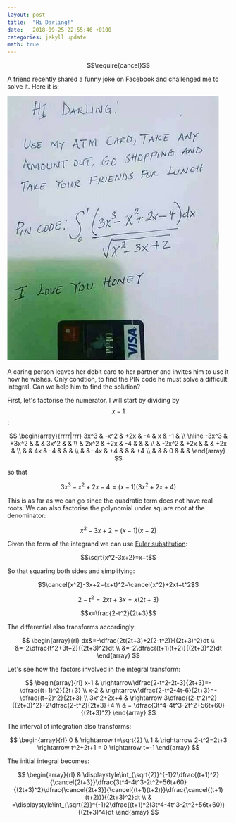 ```yaml
---
layout: post
title:  "Hi Darling!"
date:   2018-09-25 22:55:46 +0100
categories: jekyll update
math: true
---
```


$$\require{cancel}$$

A friend recently shared a funny joke on Facebook and challenged me to solve it. Here it is:

![My helpful screenshot](/assets/images/integral_pin.png)

A caring person leaves her debit card to her partner and invites him to use it how he wishes. Only condtion, to find the PIN code he must solve a difficult integral. Can we help him to find the solution?

First, let's factorise the numerator. I will start by dividing by $$x-1$$:


$$
	\begin{array}{rrrr|rrr}
	3x^3 & -x^2 & +2x & -4 & x & -1 & \\
	\hline
	-3x^3 & +3x^2 & & & 3x^2 & & \\
	& 2x^2 & +2x & -4 &  & & \\
	& -2x^2 & +2x & & & +2x & \\
	& & 4x & -4 & & & \\
	& & -4x & +4 & & & +4 \\
	& & & 0 & & & 
	\end{array}
$$ 

so that 

$$3x^3-x^2+2x-4=(x-1)(3x^2+2x+4)$$

This is as far as we can go since the quadratic term does not have real roots. We can also factorise the polynomial under square root at the denominator:

$$x^2-3x+2=(x-1)(x-2)$$

Given the form of the integrand we can use [Euler substitution](https://en.wikipedia.org/wiki/Euler_substitution):

$$\sqrt{x^2-3x+2}=x+t$$

So that squaring both sides and simplifying:

$$\cancel{x^2}-3x+2=(x+t)^2=\cancel{x^2}+2xt+t^2$$

$$2-t^2=2xt+3x=x(2t+3)$$

$$x=\frac{2-t^2}{2t+3}$$

The differential also transforms accordingly:

$$
	\begin{array}{rl}
	dx&=-\dfrac{2t(2t+3)+2(2-t^2)}{(2t+3)^2}dt \\
	&=-2\dfrac{t^2+3t+2}{(2t+3)^2}dt \\
	&=-2\dfrac{(t+1)(t+2)}{(2t+3)^2}dt 
	\end{array}
$$

Let's see how the factors involved in the integral transform:

$$
	\begin{array}{rl}
	x-1 & \rightarrow\dfrac{2-t^2-2t-3}{2t+3}=-\dfrac{(t+1)^2}{2t+3} \\
	x-2 & \rightarrow\dfrac{2-t^2-4t-6}{2t+3}=-\dfrac{(t+2)^2}{2t+3} \\
	3x^2+2x+4 & \rightarrow 3\dfrac{(2-t^2)^2}{(2t+3)^2}+2\dfrac{2-t^2}{2t+3}+4 \\
	& = \dfrac{3t^4-4t^3-2t^2+56t+60}{(2t+3)^2} 
	\end{array}
$$

The interval of integration also transforms:

$$
	\begin{array}{rl}
	0 & \rightarrow t=\sqrt{2} \\
	1 & \rightarrow 2-t^2=2t+3 \rightarrow t^2+2t+1 = 0 \rightarrow t=-1
	\end{array}
$$

The initial integral becomes:

$$
\begin{array}{rl}
& \displaystyle\int_{\sqrt{2}}^{-1}2\dfrac{(t+1)^2}{\cancel{2t+3}}\dfrac{3t^4-4t^3-2t^2+56t+60}{(2t+3)^2}\dfrac{\cancel{2t+3}}{\cancel{(t+1)(t+2)}}\dfrac{\cancel{(t+1)(t+2)}}{(2t+3)^2}dt \\
& =\displaystyle\int_{\sqrt{2}}^{-1}2\dfrac{(t+1)^2(3t^4-4t^3-2t^2+56t+60)}{(2t+3)^4}dt
\end{array}
$$